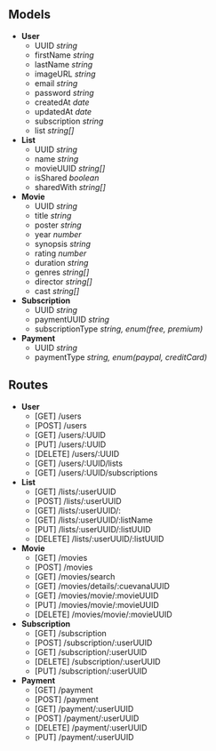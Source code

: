 ## Models
- **User**
    - UUID *string*
    - firstName *string*
    - lastName *string*
    - imageURL *string*
    - email *string*
    - password *string*
    - createdAt *date*
    - updatedAt *date*
    - subscription *string*
    - list *string[]*
- **List**
    - UUID *string*
    - name *string*
    - movieUUID *string[]*
    - isShared *boolean*
    - sharedWith *string[]*
- **Movie**
    - UUID *string*
    - title *string*
    - poster *string*
    - year *number*
    - synopsis *string*
    - rating *number*
    - duration *string*
    - genres *string[]*
    - director *string[]*
    - cast *string[]*
- **Subscription**
    - UUID *string*
    - paymentUUID *string*
    - subscriptionType *string, enum(free, premium)*
- **Payment**
    - UUID *string*
    - paymentType *string, enum(paypal, creditCard)*
## Routes
- **User**
    - [GET] /users
    - [POST] /users
    - [GET] /users/:UUID
    - [PUT] /users/:UUID
    - [DELETE] /users/:UUID
    - [GET] /users/:UUID/lists
    - [GET] /users/:UUID/subscriptions
- **List**
    - [GET] /lists/:userUUID
    - [POST] /lists/:userUUID
    - [GET] /lists/:userUUID/:
    - [GET] /lists/:userUUID/:listName
    - [PUT] /lists/:userUUID/:listUUID
    - [DELETE] /lists/:userUUID/:listUUID
- **Movie**
    - [GET] /movies
    - [POST] /movies
    - [GET] /movies/search
    - [GET] /movies/details/:cuevanaUUID
    - [GET] /movies/movie/:movieUUID
    - [PUT] /movies/movie/:movieUUID
    - [DELETE] /movies/movie/:movieUUID
- **Subscription**
    - [GET] /subscription
    - [POST] /subscription/:userUUID
    - [GET] /subscription/:userUUID
    - [DELETE] /subscription/:userUUID
    - [PUT] /subscription/:userUUID
- **Payment**
    - [GET] /payment
    - [POST] /payment
    - [GET] /payment/:userUUID
    - [POST] /payment/:userUUID
    - [DELETE] /payment/:userUUID
    - [PUT] /payment/:userUUID